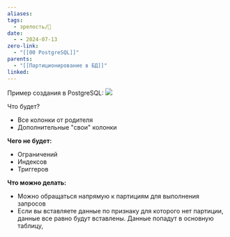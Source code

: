 ```yaml
---
aliases: 
tags:
  - зрелость/🌱
date:
  - - 2024-07-13
zero-link:
  - "[[00 PostgreSQL]]"
parents:
  - "[[Партиционирование в БД]]"
linked:
---
```

Пример создания в PostgreSQL: ![](Pasted%20image%2020240620214723.png)


Что будет?
- Все колонки от родителя
- Дополнительные "свои" колонки

**Чего не будет:**
- Ограничений
- Индексов
- Триггеров

**Что можно делать:**
- Можно обращаться напрямую к партициям для выполнения запросов
- Если вы вставляете данные по признаку для которого нет партиции, данные все равно будут вставлены. Данные попадут в основную таблицу,
